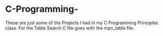 # C-Programming-
These are just some of the Projects I had in my C Programming Principles class. 
For the Table Search C file goes with the mpn_table file. 

